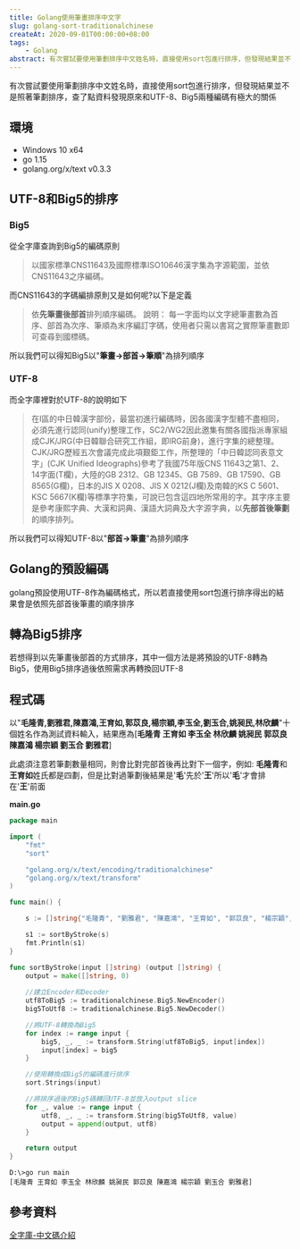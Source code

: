 ```yaml
---
title: Golang使用筆畫排序中文字
slug: golang-sort-traditionalchinese
createAt: 2020-09-01T00:00:00+08:00
tags:
    - Golang
abstract: 有次嘗試要使用筆劃排序中文姓名時，直接使用sort包進行排序，但發現結果並不是照著筆劃排序，查了點資料發現原來和UTF-8、Big5兩種編碼有極大的關係
---
```


有次嘗試要使用筆劃排序中文姓名時，直接使用sort包進行排序，但發現結果並不是照著筆劃排序，查了點資料發現原來和UTF-8、Big5兩種編碼有極大的關係

## 環境
- Windows 10 x64
- go 1.15
- golang.org/x/text v0.3.3

## UTF-8和Big5的排序
### Big5
從全字庫查詢到Big5的編碼原則
>以國家標準CNS11643及國際標準ISO10646漢字集為字源範圍，並依CNS11643之序編碼。
>
而CNS11643的字碼編排原則又是如何呢?以下是定義
>依**先筆畫後部首**排列順序編碼。 說明： 每一字面均以文字總筆畫數為首序、部首為次序、筆順為末序編訂字碼，使用者只需以書寫之實際筆畫數即可查尋到國標碼。
>
所以我們可以得知Big5以"**筆畫->部首->筆順**"為排列順序
### UTF-8
而全字庫裡對於UTF-8的說明如下
>在I區的中日韓漢字部份，最當初進行編碼時，因各國漢字型體不盡相同，必須先進行認同(unify)整理工作，SC2/WG2因此邀集有關各國指派專家組成CJK/JRG(中日韓聯合研究工作組，即IRG前身)，進行字集的總整理。CJK/JRG歷經五次會議完成此項艱鉅工作，所整理的「中日韓認同表意文字」(CJK Unified Ideographs)參考了我國75年版CNS 11643之第1、2、14字面(T欄)，大陸的GB 2312、GB 12345、GB 7589、GB 17590、GB 8565(G欄)，日本的JIS X 0208、JIS X 0212(J欄)及南韓的KS C 5601、KSC 5667(K欄)等標準字符集，可說已包含這四地所常用的字。其字序主要是參考康熙字典、大漢和詞典、漢語大詞典及大字源字典，以**先部首後筆劃**的順序排列。
>
所以我們可以得知UTF-8以"**部首->筆畫**"為排列順序

## Golang的預設編碼
golang預設使用UTF-8作為編碼格式，所以若直接使用sort包進行排序得出的結果會是依照先部首後筆畫的順序排序

## 轉為Big5排序
若想得到以先筆畫後部首的方式排序，其中一個方法是將預設的UTF-8轉為Big5，使用Big5排序過後依照需求再轉換回UTF-8

## 程式碼
以"**毛隆青,劉雅君,陳嘉鴻,王育如,郭苡良,楊宗穎,李玉全,劉玉合,姚昶民,林欣麟**"十個姓名作為測試資料輸入，結果應為[**毛隆青 王育如 李玉全 林欣麟 姚昶民 郭苡良 陳嘉鴻 楊宗穎 劉玉合 劉雅君**]  

此處須注意若筆劃數量相同，則會比對完部首後再比對下一個字，例如:
**毛隆青**和**王育如**姓氏都是四劃，但是比對過筆劃後結果是'**毛**'先於'**王**'所以'**毛**'才會排在'**王**'前面  

**main.go**
```go
package main

import (
    "fmt"
    "sort"

    "golang.org/x/text/encoding/traditionalchinese"
    "golang.org/x/text/transform"
)

func main() {

    s := []string{"毛隆青", "劉雅君", "陳嘉鴻", "王育如", "郭苡良", "楊宗穎", "李玉全", "劉玉合", "姚昶民", "林欣麟"}

    s1 := sortByStroke(s)
    fmt.Println(s1)
}

func sortByStroke(input []string) (output []string) {
    output = make([]string, 0)
    
    //建立Encoder和Decoder
    utf8ToBig5 := traditionalchinese.Big5.NewEncoder()
    big5ToUtf8 := traditionalchinese.Big5.NewDecoder()

    //將UTF-8轉換為Big5
    for index := range input {
        big5, _, _ := transform.String(utf8ToBig5, input[index])
        input[index] = big5
    }

    //使用轉換成Big5的編碼進行排序
    sort.Strings(input)

    //將排序過後的Big5碼轉回UTF-8並放入output slice
    for _, value := range input {
        utf8, _, _ := transform.String(big5ToUtf8, value)
        output = append(output, utf8)
    }

    return output
}
```
```
D:\>go run main
[毛隆青 王育如 李玉全 林欣麟 姚昶民 郭苡良 陳嘉鴻 楊宗穎 劉玉合 劉雅君]
```

## 參考資料
[全字庫-中文碼介紹](https://www.cns11643.gov.tw/pageView.jsp?ID=9)